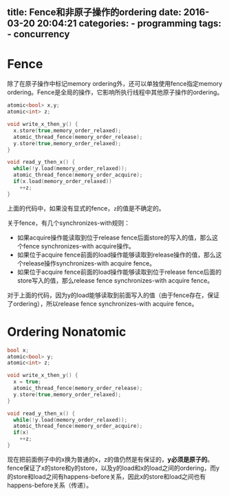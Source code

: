 title: Fence和非原子操作的ordering
date: 2016-03-20 20:04:21
categories:
    - programming
tags:
    - concurrency
---

# Fence

除了在原子操作中标记memory ordering外，还可以单独使用fence指定memory ordering。Fence是全局的操作，它影响所执行线程中其他原子操作的ordering。

```cpp
atomic<bool> x,y;
atomic<int> z;

void write_x_then_y() {
  x.store(true,memory_order_relaxed);
  atomic_thread_fence(memory_order_release);
  y.store(true,memory_order_relaxed);
}

void read_y_then_x() {
  while(!y.load(memory_order_relaxed));
  atomic_thread_fence(memory_order_acquire);
  if(x.load(memory_order_relaxed))
    ++z;
}
```

上面的代码中，如果没有显式的fence，`z`的值是不确定的。

关于fence，有几个synchronizes-with规则：

* 如果acquire操作能读取到位于release fence后面store的写入的值，那么这个fence synchronizes-with acquire操作。
* 如果位于acquire fence前面的load操作能够读取到release操作的值，那么这个release操作synchronizes-with acquire fence。
* 如果位于acquire fence前面的load操作能够读取到位于release fence后面的store写入的值，那么release fence synchronizes-with acquire fence。

对于上面的代码，因为y的load能够读取到前面写入的值（由于fence存在，保证了ordering），所以release fence synchronizes-with acquire fence。

# Ordering Nonatomic

```cpp
bool x;
atomic<bool> y;
atomic<int> z;

void write_x_then_y() {
  x = true;
  atomic_thread_fence(memory_order_release);
  y.store(true,memory_order_relaxed);
}

void read_y_then_x() {
  while(!y.load(memory_order_relaxed));
  atomic_thread_fence(memory_order_acquire);
  if(x)
    ++z;
}
```

现在把前面例子中的x换为普通的x，z的值仍然是有保证的，**y必须是原子的**。fence保证了x的store和y的store，以及y的load和x的load之间的ordering，而y的store和load之间有happens-before关系，因此x的store和load之间也有happens-before关系（传递）。
